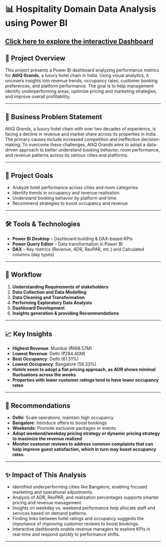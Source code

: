 # 📊 Hospitality Domain Data Analysis using Power BI

## [Click here to explore the interactive Dashboard](https://app.powerbi.com/view?r=eyJrIjoiZDJjN2NkMmItNjMxOS00NjE1LTgxNGUtODM3M2VlNWMyMmE1IiwidCI6ImM2ZTU0OWIzLTVmNDUtNDAzMi1hYWU5LWQ0MjQ0ZGM1YjJjNCJ9)

## 📄 Project Overview
This project presents a Power BI dashboard analyzing performance metrics for **AtliQ Grands**, a luxury hotel chain in India. Using visual analytics, it uncovers insights into revenue trends, occupancy rates, customer booking preferences, and platform performance. The goal is to help management identify underperforming areas, optimize pricing and marketing strategies, and improve overall profitability.

---

## 🚨 Business Problem Statement
AtliQ Grands, a luxury hotel chain with over two decades of experience, is facing a decline in revenue and market share across its properties in India. The primary causes include increased competition and ineffective decision-making. To overcome these challenges, AtliQ Grands aims to adopt a data-driven approach to better understand booking behavior, room performance, and revenue patterns across its various cities and platforms.

---

## 🚀 Project Goals
- Analyze hotel performance across cities and room categories
- Identify trends in occupancy and revenue realisation
- Understand booking behavior by platform and time
- Recommend strategies to boost occupancy and revenue

---

## 🛠️ Tools & Technologies
- **Power BI Desktop** – Dashboard building & DAX-based KPIs
- **Power Query Editor** – Data transformation in Power BI
- **DAX** – Key metrics (Revenue, ADR, RevPAR, etc.) and Calculated columns (day types)

---

## 📜 Workflow
1. **Understanding Requirements of stakeholders**  
2. **Data Collection and Data Modelling**
3. **Data Cleaning and Transformation**
4. **Performing Exploratory Data Analysis** 
5. **Dashboard Development**
6. **Insights generation & providing Recommendations**

---

## 📈 Key Insights

- **Highest Revenue**: Mumbai (₹668.57M)
- **Lowest Revenue**: Delhi (₹294.40M)
- **Best Occupancy**: Delhi (61.51%)
- **Lowest Occupancy**: Bangalore (56.33%)
- **Hotels seem to adopt a flat pricing approach, as ADR shows minimal fluctuations across the weeks**
- **Properties with lower customer ratings tend to have lower occupancy rates**

---

## 📄 Recommendations
- **Delhi**: Scale operations, maintain high occupancy
- **Bangalore**: Introduce offers to boost bookings
- **Weekends**: Promote exclusive packages or events
- **Adopt weekend/weekday pricing strategy or dynamic pricing strategy to maximize the revenue realized**
- **Monitor customer reviews to address common complaints that can help improve guest satisfaction, which in turn may boost occupancy rates.**

---

## ✨ Impact of This Analysis

- Identified underperforming cities like Bangalore, enabling focused marketing and operational adjustments.
- Analysis of ADR, RevPAR, and realization percentages supports smarter pricing and revenue management.
- Insights on weekday vs. weekend performance help allocate staff and services based on demand patterns.
- Finding links between hotel ratings and occupancy suggests the importance of improving customer reviews to boost bookings.
- Interactive dashboards enable revenue managers to explore KPIs in real-time and respond quickly to performance shifts.

---
